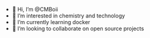 - 👋 Hi, I’m @CMBoii
- 👀 I’m interested in chemistry and technology
- 🌱 I’m currently learning docker
- 💞️ I’m looking to collaborate on open source projects

<!---
CMBoii/CMBoii is a ✨ special ✨ repository because its `README.md` (this file) appears on your GitHub profile.
You can click the Preview link to take a look at your changes.
--->
